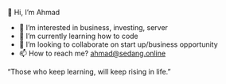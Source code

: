 👋 Hi, I’m Ahmad
- 👀 I’m interested in business, investing, server
- 🌱 I’m currently learning how to code
- 💞️ I’m looking to collaborate on start up/business opportunity
- 📫 How to reach me? ahmad@sedang.online

“Those who keep learning, will keep rising in life.”

<!---
achmadzubairr/achmadzubairr is a ✨ special ✨ repository because its `README.md` (this file) appears on your GitHub profile.
You can click the Preview link to take a look at your changes.
--->
